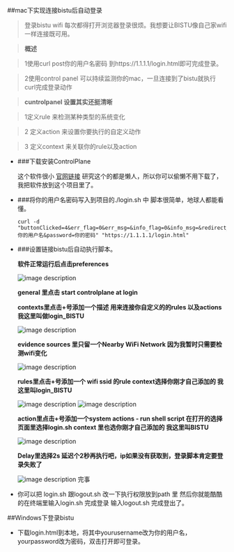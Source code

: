 ##mac下实现连接bistu后自动登录

> 登录bistu wifi 每次都得打开浏览器登录很烦。我想要让BISTU像自己家wifi一样连接既可用。

> **概述**   

> 1使用curl post你的用户名密码 到https://1.1.1.1/login.html即可完成登录。

> 2使用control panel 可以持续监测你的mac，一旦连接到了bistu就执行curl完成登录动作

> **cuntrolpanel 设置其实还挺清晰**

> 1定义rule 来检测某种类型的系统变化

> 2 定义action 来设置你要执行的自定义动作

> 3 定义context 来关联你的rule以及action

- ###下载安装ControlPlane
  
  这个软件很小 [官网链接](https://www.controlplaneapp.com/)
  研究这个的都是懒人，所以你可以偷懒不用下载了，我把软件放到这个项目里了。

- ###将你的用户名密码写入到项目的./login.sh 中
    脚本很简单，地球人都能看懂。
    ```
    curl -d "buttonClicked=4&err_flag=0&err_msg=&info_flag=0&info_msg=&redirect_url=&network_name=Guest+Network&username=你的用户名&password=你的密码" "https://1.1.1.1/login.html"

    ```


- ###设置链接bistu后自动执行脚本。

    **软件正常运行后点击preferences**
    
    ![image description](http://oih1xpa8t.bkt.clouddn.com/bistu_wifi1.png)
    
    **general 里点击 start controlplane at login**
    
    **contexts里点击+号添加一个描述 用来连接你自定义的的rules 以及actions 我这里叫做login_BISTU**
    
    ![image description](http://oih1xpa8t.bkt.clouddn.com/bistu_wifi3.png)
    
    **evidence sources 里只留一个Nearby WiFi Network 因为我暂时只需要检测wifi变化**
    
    ![image description](http://oih1xpa8t.bkt.clouddn.com/bistu_wifi4.png)
    
    **rules里点击+号添加一个 wifi ssid 的rule context选择你刚才自己添加的 我这里叫login_BISTU**
    
    ![image description](http://oih1xpa8t.bkt.clouddn.com/bistu_wifi5.png)
    ![image description](http://oih1xpa8t.bkt.clouddn.com/bistu_wifi6.png)
    
    **action里点击+号添加一个system actions - run shell script 在打开的选择页面里选择login.sh context 里也选你刚才自己添加的 我这里叫BISTU**
    
    ![image description](http://oih1xpa8t.bkt.clouddn.com/bistu_wifi7.png)
    
    **Delay里选择2s 延迟个2秒再执行吧，ip如果没有获取到，登录脚本肯定要登录失败了**
    
    ![image description](http://oih1xpa8t.bkt.clouddn.com/bistu_wifi9.png)
    完事

- 你可以把 login.sh 跟logout.sh 改一下执行权限放到path 里 然后你就能酷酷的在终端里输入login.sh 完成登录 输入logout.sh 完成登出了。

##Windows下登录bistu

- 下载login.html到本地，将其中yourusername改为你的用户名，yourpassword改为密码，双击打开即可登录。
